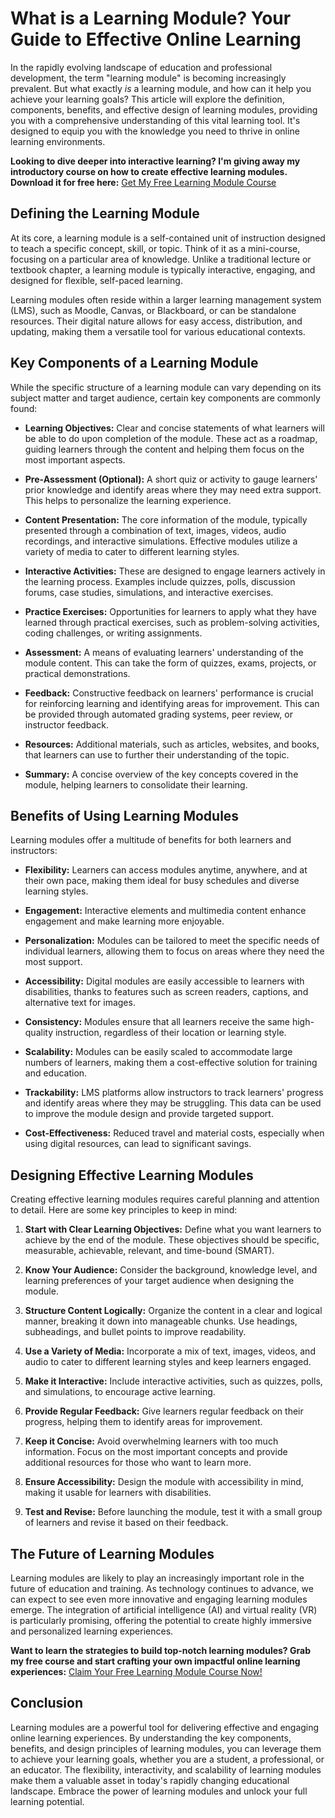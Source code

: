 # What is a Learning Module? Your Guide to Effective Online Learning

In the rapidly evolving landscape of education and professional development, the term "learning module" is becoming increasingly prevalent. But what exactly *is* a learning module, and how can it help you achieve your learning goals? This article will explore the definition, components, benefits, and effective design of learning modules, providing you with a comprehensive understanding of this vital learning tool. It's designed to equip you with the knowledge you need to thrive in online learning environments.

**Looking to dive deeper into interactive learning? I'm giving away my introductory course on how to create effective learning modules. Download it for free here:** [Get My Free Learning Module Course](https://udemywork.com/learning-module)

## Defining the Learning Module

At its core, a learning module is a self-contained unit of instruction designed to teach a specific concept, skill, or topic. Think of it as a mini-course, focusing on a particular area of knowledge. Unlike a traditional lecture or textbook chapter, a learning module is typically interactive, engaging, and designed for flexible, self-paced learning.

Learning modules often reside within a larger learning management system (LMS), such as Moodle, Canvas, or Blackboard, or can be standalone resources. Their digital nature allows for easy access, distribution, and updating, making them a versatile tool for various educational contexts.

## Key Components of a Learning Module

While the specific structure of a learning module can vary depending on its subject matter and target audience, certain key components are commonly found:

*   **Learning Objectives:** Clear and concise statements of what learners will be able to do upon completion of the module. These act as a roadmap, guiding learners through the content and helping them focus on the most important aspects.

*   **Pre-Assessment (Optional):** A short quiz or activity to gauge learners' prior knowledge and identify areas where they may need extra support. This helps to personalize the learning experience.

*   **Content Presentation:** The core information of the module, typically presented through a combination of text, images, videos, audio recordings, and interactive simulations. Effective modules utilize a variety of media to cater to different learning styles.

*   **Interactive Activities:** These are designed to engage learners actively in the learning process. Examples include quizzes, polls, discussion forums, case studies, simulations, and interactive exercises.

*   **Practice Exercises:** Opportunities for learners to apply what they have learned through practical exercises, such as problem-solving activities, coding challenges, or writing assignments.

*   **Assessment:** A means of evaluating learners' understanding of the module content. This can take the form of quizzes, exams, projects, or practical demonstrations.

*   **Feedback:** Constructive feedback on learners' performance is crucial for reinforcing learning and identifying areas for improvement. This can be provided through automated grading systems, peer review, or instructor feedback.

*   **Resources:** Additional materials, such as articles, websites, and books, that learners can use to further their understanding of the topic.

*   **Summary:** A concise overview of the key concepts covered in the module, helping learners to consolidate their learning.

## Benefits of Using Learning Modules

Learning modules offer a multitude of benefits for both learners and instructors:

*   **Flexibility:** Learners can access modules anytime, anywhere, and at their own pace, making them ideal for busy schedules and diverse learning styles.

*   **Engagement:** Interactive elements and multimedia content enhance engagement and make learning more enjoyable.

*   **Personalization:** Modules can be tailored to meet the specific needs of individual learners, allowing them to focus on areas where they need the most support.

*   **Accessibility:** Digital modules are easily accessible to learners with disabilities, thanks to features such as screen readers, captions, and alternative text for images.

*   **Consistency:** Modules ensure that all learners receive the same high-quality instruction, regardless of their location or learning style.

*   **Scalability:** Modules can be easily scaled to accommodate large numbers of learners, making them a cost-effective solution for training and education.

*   **Trackability:** LMS platforms allow instructors to track learners' progress and identify areas where they may be struggling. This data can be used to improve the module design and provide targeted support.

*   **Cost-Effectiveness:** Reduced travel and material costs, especially when using digital resources, can lead to significant savings.

## Designing Effective Learning Modules

Creating effective learning modules requires careful planning and attention to detail. Here are some key principles to keep in mind:

1.  **Start with Clear Learning Objectives:** Define what you want learners to achieve by the end of the module. These objectives should be specific, measurable, achievable, relevant, and time-bound (SMART).

2.  **Know Your Audience:** Consider the background, knowledge level, and learning preferences of your target audience when designing the module.

3.  **Structure Content Logically:** Organize the content in a clear and logical manner, breaking it down into manageable chunks. Use headings, subheadings, and bullet points to improve readability.

4.  **Use a Variety of Media:** Incorporate a mix of text, images, videos, and audio to cater to different learning styles and keep learners engaged.

5.  **Make it Interactive:** Include interactive activities, such as quizzes, polls, and simulations, to encourage active learning.

6.  **Provide Regular Feedback:** Give learners regular feedback on their progress, helping them to identify areas for improvement.

7.  **Keep it Concise:** Avoid overwhelming learners with too much information. Focus on the most important concepts and provide additional resources for those who want to learn more.

8.  **Ensure Accessibility:** Design the module with accessibility in mind, making it usable for learners with disabilities.

9.  **Test and Revise:** Before launching the module, test it with a small group of learners and revise it based on their feedback.

## The Future of Learning Modules

Learning modules are likely to play an increasingly important role in the future of education and training. As technology continues to advance, we can expect to see even more innovative and engaging learning modules emerge. The integration of artificial intelligence (AI) and virtual reality (VR) is particularly promising, offering the potential to create highly immersive and personalized learning experiences.

**Want to learn the strategies to build top-notch learning modules? Grab my free course and start crafting your own impactful online learning experiences:** [Claim Your Free Learning Module Course Now!](https://udemywork.com/learning-module)

## Conclusion

Learning modules are a powerful tool for delivering effective and engaging online learning experiences. By understanding the key components, benefits, and design principles of learning modules, you can leverage them to achieve your learning goals, whether you are a student, a professional, or an educator. The flexibility, interactivity, and scalability of learning modules make them a valuable asset in today's rapidly changing educational landscape. Embrace the power of learning modules and unlock your full learning potential.
